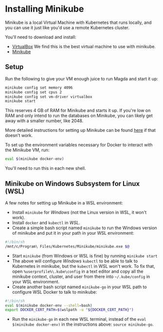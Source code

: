 # Installing Minikube

Minikube is a local Virtual Machine with Kubernetes that runs locally, and you can use it just like you'd use a remote Kubernetes cluster.

You'll need to download and install:

-   [VirtualBox](https://www.virtualbox.org/wiki/Downloads) We find this is the best virtual machine to use with minikube.
-   [Minikube](https://github.com/kubernetes/minikube)

## Setup

Run the following to give your VM enough juice to run Magda and start it up:

```bash
minikube config set memory 4096
minikube config set cpus 2
minikube config set vm-driver virtualbox
minikube start
```

This reserves 4 GB of RAM for Minikube and starts it up. If you're low on RAM and only intend to run the databases on Minikube, you can likely get away with a smaller number, like 2048.

More detailed instructions for setting up Minikube can be found [here](https://github.com/kubernetes/minikube) if that doesn't work.

To set up the environment variables necessary for Docker to interact with the Minikube VM, run:

```bash
eval $(minikube docker-env)
```

You'll need to run this in each new shell.

## Minikube on Windows Subsystem for Linux (WSL)

A few notes for setting up Minikube in a WSL environment:

-   Install `minikube` for _Windows_ (not the Linux version in WSL, it won't work).
-   Install `docker` and `kubectl` in _WSL_.
-   Create a simple bash script named `minikube` to run the Windows version of minikube and put it in your path in your WSL environment:

```bash
#!/bin/sh
/mnt/c/Program\ Files/Kubernetes/Minikube/minikube.exe $@
```

-   Start `minikube` (from Windows or WSL is fine) by running `minikube start`
-   The above will configure _Windows_ `kubectl` to be able to talk to Kubernetes in minikube, but the `kubectl` in WSL won't work. To fix that, open `%userprofile%\.kube\config` in a text editor and copy all the minikube context, cluster, and user from there into `~/.kube/config` in your WSL environment.
-   Create another bash script named `minikube-go` in your WSL path to configure WSL Docker to talk to minikube:

```bash
#!/bin/sh
eval $(minikube docker-env --shell=bash)
export DOCKER_CERT_PATH=$(wslpath -u "${DOCKER_CERT_PATH}")
```

-   Run the `minikube-go` in each new WSL terminal, instead of the `eval $(minikube docker-env)` in the instructions above: `source minikube-go`.
